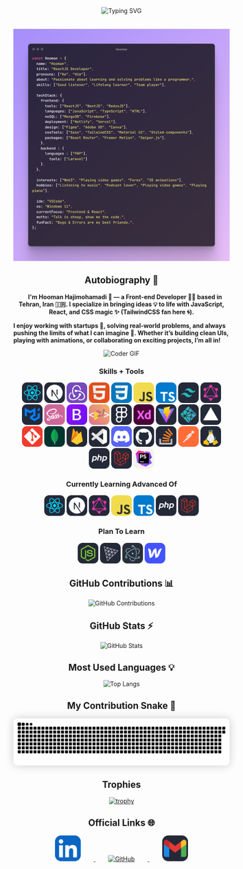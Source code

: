 <div align="center">
  <img src="https://readme-typing-svg.herokuapp.com?font=Fira+Code&size=25&duration=2000&pause=1000&color=4CAF50&background=000000&center=true&vCenter=true&width=800&lines=Hi+%F0%9F%91%8B+I'm+Hooman+Hajimohamadi;React%2FNext.js+Specialist" alt="Typing SVG" />
</div>


<br>
<br>



<div align = 'center'>
<img src="./Hooman.png" alt="Hooman's Developer Card"  width="800" />
</div>



<h2 align="center">Autobiography 📖</h2>

<b>
 <p align="center">
&nbsp;&nbsp;&nbsp;&nbsp; 
 I'm Hooman Hajimohamadi 👋 — a Front-end Developer 🧑‍💻 based in Tehran, Iran 🇮🇷. I specialize in bringing ideas 💡 to life with JavaScript, React, and CSS magic ✨ (TailwindCSS fan here 🌀).

I enjoy working with startups 🫰, solving real-world problems, and always pushing the limits of what I can imagine 🚀.
Whether it’s building clean UIs, playing with animations, or collaborating on exciting projects, I’m all in!

 </p>
</b> 

<div align = 'center'>
  <img src="https://media.giphy.com/media/SWoSkN6DxTszqIKEqv/giphy.gif" alt="Coder GIF" width="500">
</div>

<h3 align="center">Skills + Tools</h3>

<div align="center">
  <img src="https://github.com/tandpfun/skill-icons/blob/main/icons/React-Dark.svg" width="48" title="React.Js">
  <img src="https://github.com/tandpfun/skill-icons/blob/main/icons/NextJS-Dark.svg" width="48" title="Next.Js">
  <img src="https://github.com/tandpfun/skill-icons/blob/main/icons/Redux.svg" width="48" title="Redux.Js">
  <img src="https://github.com/tandpfun/skill-icons/blob/main/icons/HTML.svg" width="48" title="HTML">
  <img src="https://github.com/tandpfun/skill-icons/blob/main/icons/CSS.svg" width="48" title="CSS">
  <img src="https://github.com/tandpfun/skill-icons/blob/main/icons/JavaScript.svg" width="48" title="Javascript">
  <img src="https://github.com/tandpfun/skill-icons/blob/main/icons/TypeScript.svg" width="48" title="TypeScript">
  <img src="https://github.com/tandpfun/skill-icons/blob/main/icons/TailwindCSS-Dark.svg" width="48" title="TailWindCss">
  <img src="https://github.com/tandpfun/skill-icons/blob/main/icons/GraphQL-Dark.svg" width="48" title="GraphQl">
  <img src="https://github.com/tandpfun/skill-icons/blob/main/icons/MaterialUI-Dark.svg" width="48" title="MUI">
  <img src="https://github.com/tandpfun/skill-icons/blob/main/icons/Sass.svg" width="48" title="Sass">
  <img src="https://github.com/tandpfun/skill-icons/blob/main/icons/Bootstrap.svg" width="48" title="Bootstrap">
  <img src="https://github.com/tandpfun/skill-icons/blob/main/icons/StyledComponents.svg" width="48" title="StyledComponents">
  <img src="https://github.com/tandpfun/skill-icons/blob/main/icons/Figma-Dark.svg" width="48" title="Figma">
  <img src="https://github.com/tandpfun/skill-icons/blob/main/icons/XD.svg" width="48" title="Adobe XD">
  <img src="https://github.com/tandpfun/skill-icons/blob/main/icons/Vite-Dark.svg" width="48" title="Vite">
  <img src="https://github.com/tandpfun/skill-icons/blob/main/icons/Netlify-Dark.svg" width="48" title="Netlify">
  <img src="https://github.com/tandpfun/skill-icons/blob/main/icons/Vercel-Dark.svg" width="48" title="Vercel">
  <img src="https://github.com/tandpfun/skill-icons/blob/main/icons/Git.svg" width="48" title="Git">
  <img src="https://github.com/tandpfun/skill-icons/blob/main/icons/MongoDB.svg" width="48" title="MongoDB">
  <img src="https://github.com/tandpfun/skill-icons/blob/main/icons/Firebase-Dark.svg" width="48" title="Firebase">
  <img src="https://github.com/tandpfun/skill-icons/blob/main/icons/VSCode-Dark.svg" width="48" title="Vscode">
  <img src="https://github.com/tandpfun/skill-icons/blob/main/icons/Discord.svg" width="48" title="Discord">
  <img src="https://github.com/tandpfun/skill-icons/blob/main/icons/Github-Dark.svg" width="48" title="Github">
  <img src="https://github.com/tandpfun/skill-icons/blob/main/icons/StackOverflow-Dark.svg" width="48" title="StackOverFlow">
  <img src="https://github.com/tandpfun/skill-icons/blob/main/icons/Postman.svg" width="48" title="Postman">
  <img src="https://github.com/tandpfun/skill-icons/blob/main/icons/Linux-Dark.svg" width="48" title="Linux">
  <img src="https://raw.githubusercontent.com/tandpfun/skill-icons/65dea6c4eaca7da319e552c09f4cf5a9a8dab2c8/icons/PHP-Dark.svg" width="48" title="PHP">
  <img src="https://raw.githubusercontent.com/tandpfun/skill-icons/65dea6c4eaca7da319e552c09f4cf5a9a8dab2c8/icons/Laravel-Dark.svg" width="48" title="Laravel">
  <img src="https://raw.githubusercontent.com/tandpfun/skill-icons/65dea6c4eaca7da319e552c09f4cf5a9a8dab2c8/icons/PhpStorm-Light.svg" width="48" title="PhpStorm">
</div>

<h3 align="center"> Currently Learning Advanced Of</h3>
<div align="center">
  
<img src="https://github.com/tandpfun/skill-icons/blob/main/icons/React-Dark.svg" width="48" title="React.Js">  <img src="https://github.com/tandpfun/skill-icons/blob/main/icons/NextJS-Dark.svg" width="48" title="Next.Js">   <img src="https://github.com/tandpfun/skill-icons/blob/main/icons/GraphQL-Dark.svg" width="48" title="GraphQl">   <img src="https://github.com/tandpfun/skill-icons/blob/main/icons/JavaScript.svg" width="48"  title="Javascript">   <img src="https://github.com/tandpfun/skill-icons/blob/main/icons/TypeScript.svg" width="48" title="TypeScript"> 
  <img src="https://raw.githubusercontent.com/tandpfun/skill-icons/65dea6c4eaca7da319e552c09f4cf5a9a8dab2c8/icons/PHP-Dark.svg" width="48" title="PHP">
  <img src="https://raw.githubusercontent.com/tandpfun/skill-icons/65dea6c4eaca7da319e552c09f4cf5a9a8dab2c8/icons/Laravel-Dark.svg" width="48" title="Laravel">
</div>

<h3 align="center">Plan To Learn</h3>
<div align="center">
<img src="https://github.com/tandpfun/skill-icons/blob/main/icons/NodeJS-Dark.svg" width="48" title="NodeJs">   <img src="https://github.com/tandpfun/skill-icons/blob/main/icons/ThreeJS-Dark.svg" width="48" title="ThreeJs">   <img src="https://github.com/tandpfun/skill-icons/blob/main/icons/Electron.svg" width="48" title="Electron">   <img src="https://github.com/tandpfun/skill-icons/blob/main/icons/Webflow.svg" width="48" title="Webflow">   
</div>


<h2 align="center">GitHub Contributions 📊 </h2>

<div align="center">
  
![GitHub Contributions](https://github-readme-activity-graph.vercel.app/graph?username=itzhoman&theme=github)  

</div>

<h2 align="center">GitHub Stats ⚡ </h2>

<div align="center">
  
![GitHub Stats](https://github-readme-stats.vercel.app/api?username=itzhoman&show_icons=true&theme=dark)  

</div>

<h2 align="center">Most Used Languages 💡  </h2>

<div align="center">
  
![Top Langs](https://github-readme-stats.vercel.app/api/top-langs/?username=itzhoman&layout=compact&theme=dark)

</div>




<h2 align="center"> My Contribution Snake 🐍</h2>

<p align="center">
  <picture>
    <source media="(prefers-color-scheme: dark)" srcset="https://raw.githubusercontent.com/itzhoman/itzhoman/output/github-contribution-grid-snake.svg" />
    <source media="(prefers-color-scheme: light)" srcset="https://raw.githubusercontent.com/itzhoman/itzhoman/output/github-contribution-grid-snake.svg" />
    <img alt="GitHub contribution snake" src="https://raw.githubusercontent.com/itzhoman/itzhoman/output/github-contribution-grid-snake.svg" style="max-width: 100%; box-shadow: 0 0 20px rgba(0,0,0,0.2); border-radius: 10px;" />
  </picture>
</p>

<h2 align="center">Trophies </h2>
<div align = 'center'>
  
[![trophy](https://github-profile-trophy.vercel.app/?username=itzhoman&theme=onedark)](https://github.com/ryo-ma/github-profile-trophy)

</div>


<h2 align="center"> Official Links 🌐 </h2>

<p align="center">
  <!-- LinkedIn -->
  <a href="https://www.linkedin.com/in/itzhoman" target="_blank">
    <img src="https://raw.githubusercontent.com/tandpfun/skill-icons/65dea6c4eaca7da319e552c09f4cf5a9a8dab2c8/icons/LinkedIn.svg" alt="LinkedIn" width="60" style="margin: 0 30px;" />
  </a>

  <!-- GitHub -->
  <a href="https://github.com/itzhoman" target="_blank">
    <img src="https://github.githubassets.com/images/modules/logos_page/GitHub-Mark.png" alt="GitHub" width="60" style="margin: 0 30px;" />
  </a>

  <!-- Gmail -->
  <a href="mailto:dev.hajimohamadi@gmail.com" target="_blank">
    <img src="https://raw.githubusercontent.com/tandpfun/skill-icons/65dea6c4eaca7da319e552c09f4cf5a9a8dab2c8/icons/Gmail-Dark.svg" alt="Email" width="60" style="margin: 0 30px;" />
  </a>
</p>



